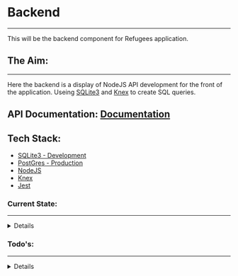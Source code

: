 # Backend
---
This will be the backend component for Refugees application.

## The Aim:
---

Here the backend is a display of NodeJS API development for the front of the application. Useing [SQLite3](https://www.sqlite.org/index.html) and [Knex](http://knexjs.org/) to create SQL queries.

## API Documentation: [Documentation](https://documenter.getpostman.com/view/9207128/SW7Z495x?version=latest)

## Tech Stack:
- [SQLite3 - Development](https://www.sqlite.org/index.html)
- [PostGres - Production](https://www.postgresql.org/)
- [NodeJS](https://nodejs.org/en/)
- [Knex](http://knexjs.org/)
- [Jest](https://jestjs.io/)

### Current State:
---
<Details>

- Completed CRUD for Refugee Stories

- Completed User Login / Register

- Heroku Deployment

- Comopleted Documentations
</Details>

### Todo's:
---
<Details>

- Create and complete tests using Jest.

- Database conversion on Heroku from SQLite to PostGress.

</Details>